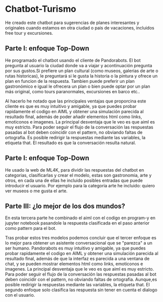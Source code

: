 # Chatbot-Turismo
He creado este chatbot para sugerencias de planes interesantes y originales cuando estamos en otra ciudad o pais de vacaciones, incluidos free tour y excursiones.
## Parte I: enfoque Top-Down


He programado el chatbot usando el cliente de Pandorabots. El bot pregunta al usuario la ciudad donde va a viajar y acontinuación pregunta por sus gustos.Si prefiere un plan cultural (como museos, galerias de arte o rutas historicas), le preguntará si le gusta la historia o la pintura y ofrece un plan en funcion de la respuesta. Tambien puede preferir un plan gastronómico e igual le ofrecera un plan o bien puede optar por un plan más original, como tours paranormales, excursiones en barco etc..


Al hacerlo he notado que las principales ventajas que proporcina este cliente es que es muy intuitivo y amigable, ya que puedes probar rapidamente el codigo en AIML y obtener una simulación parecida al resultado final, además de poder añadir elementos html como links, emoticonos e imagenes.
La principal desventaja que le veo es que aiml es muy estricto. Para poder seguir el flujo de la conversación las respuestas pasadas al bot deben coincidir con el pattern, no obviando faltas de ortografia. Es posible redirigir la respuestas mediante las variables, la etiqueta that. El resultado es que la conversación resulta natural.

## Parte I: enfoque Top-Down

He usado la web de ML4K, para dividir las respuestas del chatbot en categorias, clasificarlas y crear el modelo, estas son gastronomia, arte y otros, en cada una de ellas he incluido posibles entradas que puede introducir el usuario. Por ejemplo para la categoria arte he incluido: quiero ver museos o me gusta el arte. 

## Parte III: ¿lo mejor de los dos mundos?

En esta tercera parte he combinado el aiml con el codigo en program-y en jupyter notebook pasandole la respuesta clasificada en el paso anterior como pattern para el bot. 

Tras probar estos tres modelos podemos concluir que el tercer enfoque es lo mejor para obtener un asistente conversacional que se "parezca" a un ser humano. Pandorabots es muy intuitivo y amigable, ya que puedes probar rapidamente el codigo en AIML y obtener una simulación parecida al resultado final, además de que la interfaz es parecida a una ventana de chat, y se pueden mostrar elementos html como links, emoticonos e imagenes.
La principal desventaja que le veo es que aiml es muy estricto. Para poder seguir el flujo de la conversación las respuestas pasadas al bot deben coincidir con el pattern, no obviando faltas de ortografia. Aunque,es posible redirigir la respuestas mediante las variables, la etiqueta that. 
El segundo enfoque solo clasifica las respuesta sin tener en cuenta el dialogo con el usuario. 

